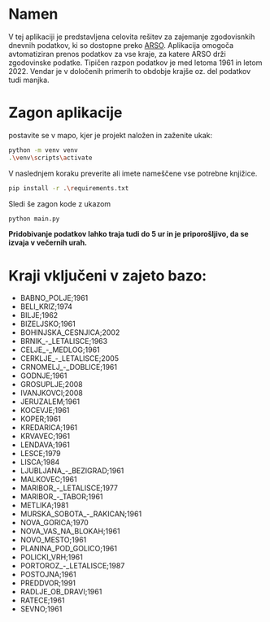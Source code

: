 # Namen

V tej aplikaciji je predstavljena celovita rešitev za zajemanje zgodovisnkih dnevnih podatkov, ki so dostopne preko <a href="https://www.arso.gov.si/">ARSO</a>. Aplikacija omogoča avtomatiziran prenos podatkov za vse kraje, za katere ARSO drži zgodovinske podatke. Tipičen razpon podatkov je med letoma 1961 in letom 2022. Vendar je v določenih primerih to obdobje krajše oz. del podatkov tudi manjka.

# Zagon aplikacije

postavite se v mapo, kjer je projekt naložen in zaženite ukak:
```Bash
python -m venv venv
.\venv\scripts\activate
```

V naslednjem koraku preverite ali imete nameščene vse potrebne knjižice.

```Bash
pip install -r .\requirements.txt
```

Sledi še zagon kode z ukazom
```Python
python main.py
```

**Pridobivanje podatkov lahko traja tudi do 5 ur in je priporošljivo, da se izvaja v večernih urah.**

# Kraji vključeni v zajeto bazo:
<ul>
<li>BABNO_POLJE;1961</li>
<li>BELI_KRIZ;1974</li>
<li>BILJE;1962</li>
<li>BIZELJSKO;1961</li>
<li>BOHINJSKA_CESNJICA;2002</li>
<li>BRNIK_-_LETALISCE;1963</li>
<li>CELJE_-_MEDLOG;1961</li>
<li>CERKLJE_-_LETALISCE;2005</li>
<li>CRNOMELJ_-_DOBLICE;1961</li>
<li>GODNJE;1961</li>
<li>GROSUPLJE;2008</li>
<li>IVANJKOVCI;2008</li>
<li>JERUZALEM;1961</li>
<li>KOCEVJE;1961</li>
<li>KOPER;1961</li>
<li>KREDARICA;1961</li>
<li>KRVAVEC;1961</li>
<li>LENDAVA;1961</li>
<li>LESCE;1979</li>
<li>LISCA;1984</li>
<li>LJUBLJANA_-_BEZIGRAD;1961</li>
<li>MALKOVEC;1961</li>
<li>MARIBOR_-_LETALISCE;1977</li>
<li>MARIBOR_-_TABOR;1961</li>
<li>METLIKA;1981</li>
<li>MURSKA_SOBOTA_-_RAKICAN;1961</li>
<li>NOVA_GORICA;1970</li>
<li>NOVA_VAS_NA_BLOKAH;1961</li>
<li>NOVO_MESTO;1961</li>
<li>PLANINA_POD_GOLICO;1961</li>
<li>POLICKI_VRH;1961</li>
<li>PORTOROZ_-_LETALISCE;1987</li>
<li>POSTOJNA;1961</li>
<li>PREDDVOR;1991</li>
<li>RADLJE_OB_DRAVI;1961</li>
<li>RATECE;1961</li>
<li>SEVNO;1961</li>
</ul>

